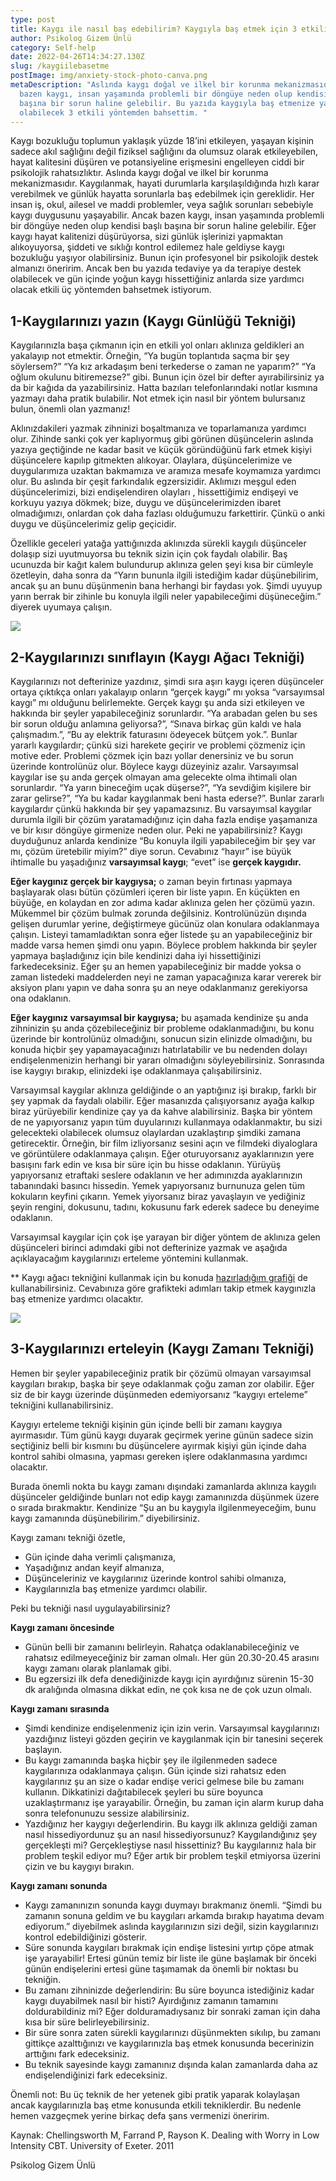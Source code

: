 ```yaml
---
type: post
title: Kaygı ile nasıl baş edebilirim? Kaygıyla baş etmek için 3 etkili yöntem
author: Psikolog Gizem Ünlü
category: Self-help
date: 2022-04-26T14:34:27.130Z
slug: /kaygiilebasetme
postImage: img/anxiety-stock-photo-canva.png
metaDescription: "Aslında kaygı doğal ve ilkel bir korunma mekanizmasıdır ancak
  bazen kaygı, insan yaşamında problemli bir döngüye neden olup kendisi başlı
  başına bir sorun haline gelebilir. Bu yazıda kaygıyla baş etmenize yardımcı
  olabilecek 3 etkili yöntemden bahsettim. "
---
```

Kaygı bozukluğu toplumun yaklaşık yüzde 18’ini etkileyen, yaşayan kişinin sadece akıl sağlığını değil fiziksel sağlığını da olumsuz olarak etkileyebilen, hayat kalitesini düşüren ve potansiyeline erişmesini engelleyen ciddi bir psikolojik rahatsızlıktır. Aslında kaygı doğal ve ilkel bir korunma mekanizmasıdır. Kaygılanmak, hayati durumlarla karşılaşıldığında hızlı karar verebilmek ve günlük hayatta sorunlarla baş edebilmek için gereklidir. Her insan iş, okul, ailesel ve maddi problemler, veya sağlık sorunları sebebiyle kaygı duygusunu yaşayabilir. Ancak bazen kaygı, insan yaşamında problemli bir döngüye neden olup kendisi başlı başına bir sorun haline gelebilir. Eğer kaygı hayat kalitenizi düşürüyorsa, sizi günlük işlerinizi yapmaktan alıkoyuyorsa, şiddeti ve sıklığı kontrol edilemez hale geldiyse kaygı bozukluğu yaşıyor olabilirsiniz. Bunun için profesyonel bir psikolojik destek almanızı öneririm. Ancak ben bu yazıda tedaviye ya da terapiye destek olabilecek ve gün içinde yoğun kaygı hissettiğiniz anlarda size yardımcı olacak etkili üç yöntemden bahsetmek istiyorum.

## **1-Kaygılarınızı yazın (Kaygı Günlüğü Tekniği)**

Kaygılarınızla başa çıkmanın için en etkili yol onları aklınıza geldikleri an yakalayıp not etmektir. Örneğin, “Ya bugün toplantıda saçma bir şey söylersem?” “Ya kız arkadaşım beni terkederse o zaman ne yaparım?” “Ya oğlum okulunu bitiremezse?” gibi. Bunun için özel bir defter ayırabilirsiniz ya da bir kağıda da yazabilirsiniz. Hatta bazıları telefonlarındaki notlar kısmına yazmayı daha pratik bulabilir. Not etmek için nasıl bir yöntem bulursanız bulun, önemli olan yazmanız!

Aklınızdakileri yazmak zihninizi boşaltmanıza ve toparlamanıza yardımcı olur. Zihinde sanki çok yer kaplıyormuş gibi görünen düşüncelerin aslında yazıya geçtiğinde ne kadar basit ve küçük göründüğünü fark etmek kişiyi düşüncelere kapılıp gitmekten alıkoyar. Olaylara, düşüncelerimize ve duygularımıza uzaktan bakmamıza ve aramıza mesafe koymamıza yardımcı olur. Bu aslında bir çeşit farkındalık egzersizidir. Aklımızı meşgul eden düşüncelerimizi, bizi endişelendiren olayları , hissettiğimiz endişeyi ve korkuyu yazıya dökmek; bize, duygu ve düşüncelerimizden ibaret olmadığımızı, onlardan çok daha fazlası olduğumuzu farkettirir. Çünkü o anki duygu ve düşüncelerimiz gelip geçicidir.

Özellikle geceleri yatağa yattığınızda aklınızda sürekli kaygılı düşünceler dolaşıp sizi uyutmuyorsa bu teknik sizin için çok faydalı olabilir. Baş ucunuzda bir kağıt kalem bulundurup aklınıza gelen şeyi kısa bir cümleyle özetleyin, daha sonra da “Yarın bununla ilgili istediğim kadar düşünebilirim, ancak şu an bunu düşünmenin bana herhangi bir faydası yok. Şimdi uyuyup yarın berrak bir zihinle bu konuyla ilgili neler yapabileceğimi düşüneceğim.” diyerek uyumaya çalışın.

![](img/writing-canva-photo.png)

## **2-Kaygılarınızı sınıflayın (Kaygı Ağacı Tekniği)**

Kaygılarınızı not defterinize yazdınız, şimdi sıra aşırı kaygı içeren düşünceler ortaya çıktıkça onları yakalayıp onların “gerçek kaygı” mı yoksa “varsayımsal kaygı” mı olduğunu belirlemekte. Gerçek kaygı şu anda sizi etkileyen ve hakkında bir şeyler yapabileceğiniz sorunlardır. “Ya arabadan gelen bu ses bir sorun olduğu anlamına geliyorsa?”, “Sınava birkaç gün kaldı ve hala çalışmadım.”, “Bu ay elektrik faturasını ödeyecek bütçem yok.”. Bunlar yararlı kaygılardır; çünkü sizi harekete geçirir ve problemi çözmeniz için motive eder. Problemi çözmek için bazı yollar denersiniz ve bu sorun üzerinde kontrolünüz olur. Böylece kaygı düzeyiniz azalır. Varsayımsal kaygılar ise şu anda gerçek olmayan ama gelecekte olma ihtimali olan sorunlardır. “Ya yarın bineceğim uçak düşerse?”, “Ya sevdiğim kişilere bir zarar gelirse?”, “Ya bu kadar kaygılanmak beni hasta ederse?”. Bunlar zararlı kaygılardır çünkü hakkında bir şey yapamazsınız. Bu varsayımsal kaygılar durumla ilgili bir çözüm yaratamadığınız için daha fazla endişe yaşamanıza ve bir kısır döngüye girmenize neden olur. Peki ne yapabilirsiniz? Kaygı duyduğunuz anlarda kendinize “Bu konuyla ilgili yapabileceğim bir şey var mı, çözüm üretebilir miyim?” diye sorun. Cevabınız “hayır” ise büyük ihtimalle bu yaşadığınız **varsayımsal kaygı**; “evet” ise **gerçek kaygıdır.**

**Eğer kaygınız gerçek bir kaygıysa;** o zaman beyin fırtınası yapmaya başlayarak olası bütün çözümleri içeren bir liste yapın. En küçükten en büyüğe, en kolaydan en zor adıma kadar aklınıza gelen her çözümü yazın. Mükemmel bir çözüm bulmak zorunda değilsiniz. Kontrolünüzün dışında gelişen durumlar yerine, değiştirmeye gücünüz olan konulara odaklanmaya çalışın. Listeyi tamamladıktan sonra eğer listede şu an yapabileceğiniz bir madde varsa hemen şimdi onu yapın. Böylece problem hakkında bir şeyler yapmaya başladığınız için bile kendinizi daha iyi hissettiğinizi farkedeceksiniz. Eğer şu an hemen yapabileceğiniz bir madde yoksa o zaman listedeki maddelerden neyi ne zaman yapacağınıza karar vererek bir aksiyon planı yapın ve daha sonra şu an neye odaklanmanız gerekiyorsa ona odaklanın.

**Eğer kaygınız varsayımsal bir kaygıysa;** bu aşamada kendinize şu anda zihninizin şu anda çözebileceğiniz bir probleme odaklanmadığını, bu konu üzerinde bir kontrolünüz olmadığını, sonucun sizin elinizde olmadığını, bu konuda hiçbir şey yapamayacağınızı hatırlatabilir ve bu nedenden dolayı endişelenmenizin herhangi bir yararı olmadığını söyleyebilirsiniz. Sonrasında ise kaygıyı bırakıp, elinizdeki işe odaklanmaya çalışabilirsiniz.

Varsayımsal kaygılar aklınıza geldiğinde o an yaptığınız işi bırakıp, farklı bir şey yapmak da faydalı olabilir. Eğer masanızda çalışıyorsanız ayağa kalkıp biraz yürüyebilir kendinize çay ya da kahve alabilirsiniz. Başka bir yöntem de ne yapıyorsanız yapın tüm duyularınızı kullanmaya odaklanmaktır, bu sizi gelecekteki olabilecek olumsuz olaylardan uzaklaştırıp şimdiki zamana getirecektir. Örneğin, bir film izliyorsanız sesini açın ve filmdeki diyaloglara ve görüntülere odaklanmaya çalışın. Eğer oturuyorsanız ayaklarınızın yere basışını fark edin ve kısa bir süre için bu hisse odaklanın. Yürüyüş yapıyorsanız etraftaki seslere odaklanın ve her adımınızda ayaklarınızın tabanındaki basıncı hissedin. Yemek yapıyorsanız burnunuza gelen tüm kokuların keyfini çıkarın. Yemek yiyorsanız biraz yavaşlayın ve yediğiniz şeyin rengini, dokusunu, tadını, kokusunu fark ederek sadece bu deneyime odaklanın.

Varsayımsal kaygılar için çok işe yarayan bir diğer yöntem de aklınıza gelen düşünceleri birinci adımdaki gibi not defterinize yazmak ve aşağıda açıklayacağım kaygılarınızı erteleme yöntemini kullanmak.

\*\* Kaygı ağacı tekniğini kullanmak için bu konuda [hazırladığım grafiği](https://www.instagram.com/p/CZzhiAJK15F/) de kullanabilirsiniz. Cevabınıza göre grafikteki adımları takip etmek kaygınızla baş etmenize yardımcı olacaktır.

![](img/saat-16.18-paylaşımı.png)

## **3-Kaygılarınızı erteleyin (Kaygı Zamanı Tekniği)**

Hemen bir şeyler yapabileceğiniz pratik bir çözümü olmayan varsayımsal kaygıları bırakıp, başka bir şeye odaklanmak çoğu zaman zor olabilir. Eğer siz de bir kaygı üzerinde düşünmeden edemiyorsanız “kaygıyı erteleme” tekniğini kullanabilirsiniz.

Kaygıyı erteleme tekniği kişinin gün içinde belli bir zamanı kaygıya ayırmasıdır. Tüm günü kaygı duyarak geçirmek yerine günün sadece sizin seçtiğiniz belli bir kısmını bu düşüncelere ayırmak kişiyi gün içinde daha kontrol sahibi olmasına, yapması gereken işlere odaklanmasına yardımcı olacaktır.

Burada önemli nokta bu kaygı zamanı dışındaki zamanlarda aklınıza kaygılı düşünceler geldiğinde bunları not edip kaygı zamanınızda düşünmek üzere o sırada bırakmaktır. Kendinize “Şu an bu kaygıyla ilgilenmeyeceğim, bunu kaygı zamanında düşünebilirim.” diyebilirsiniz.

Kaygı zamanı tekniği özetle,

* Gün içinde daha verimli çalışmanıza,
* Yaşadığınız andan keyif almanıza,
* Düşünceleriniz ve kaygılarınız üzerinde kontrol sahibi olmanıza,
* Kaygılarınızla baş etmenize yardımcı olabilir.

Peki bu tekniği nasıl uygulayabilirsiniz?

**Kaygı zamanı öncesinde**

* Günün belli bir zamanını belirleyin. Rahatça odaklanabileceğiniz ve rahatsız edilmeyeceğiniz bir zaman olmalı. Her gün 20.30-20.45 arasını kaygı zamanı olarak planlamak gibi.
* Bu egzersizi ilk defa denediğinizde kaygı için ayırdığınız sürenin 15-30 dk aralığında olmasına dikkat edin, ne çok kısa ne de çok uzun olmalı.

**Kaygı zamanı sırasında**

* Şimdi kendinize endişelenmeniz için izin verin. Varsayımsal kaygılarınızı yazdığınız listeyi gözden geçirin ve kaygılanmak için bir tanesini seçerek başlayın.
* Bu kaygı zamanında başka hiçbir şey ile ilgilenmeden sadece kaygılarınıza odaklanmaya çalışın. Gün içinde sizi rahatsız eden kaygılarınız şu an size o kadar endişe verici gelmese bile bu zamanı kullanın. Dikkatinizi dağıtabilecek şeyleri bu süre boyunca uzaklaştırmanız işe yarayabilir. Örneğin, bu zaman için alarm kurup daha sonra telefonunuzu sessize alabilirsiniz.
* Yazdığınız her kaygıyı değerlendirin. Bu kaygı ilk aklınıza geldiği zaman nasıl hissediyordunuz şu an nasıl hissediyorsunuz? Kaygılandığınız şey gerçekleşti mi? Gerçekleştiyse nasıl hissettiniz? Bu kaygılarınız hala bir problem teşkil ediyor mu? Eğer artık bir problem teşkil etmiyorsa üzerini çizin ve bu kaygıyı bırakın.

**Kaygı zamanı sonunda**

* Kaygı zamanınızın sonunda kaygı duymayı bırakmanız önemli. “Şimdi bu zamanın sonuna geldim ve bu kaygıları arkamda bırakıp hayatıma devam ediyorum.” diyebilmek aslında kaygılarınızın sizi değil, sizin kaygılarınızı kontrol edebildiğinizi gösterir.
* Süre sonunda kaygıları bırakmak için endişe listesini yırtıp çöpe atmak işe yarayabilir! Ertesi günün temiz bir liste ile güne başlamak bir önceki günün endişelerini ertesi güne taşımamak da önemli bir noktası bu tekniğin.
* Bu zamanı zihninizde değerlendirin: Bu süre boyunca istediğiniz kadar kaygı duyabilmek nasıl bir histi? Ayırdığınız zamanın tamamını doldurabildiniz mi? Eğer dolduramadıysanız bir sonraki zaman için daha kısa bir süre belirleyebilirsiniz.
* Bir süre sonra zaten sürekli kaygılarınızı düşünmekten sıkılıp, bu zamanı gittikçe azalttığınızı ve kaygılarınızla baş etmek konusunda becerinizin arttığını fark edeceksiniz.
* Bu teknik sayesinde kaygı zamanınız dışında kalan zamanlarda daha az endişelendiğinizi fark edeceksiniz.

Önemli not: Bu üç teknik de her yetenek gibi pratik yaparak kolaylaşan ancak kaygılarınızla baş etme konusunda etkili tekniklerdir. Bu nedenle hemen vazgeçmek yerine birkaç defa şans vermenizi öneririm.

Kaynak: Chellingsworth M, Farrand P, Rayson K. Dealing with Worry in Low Intensity CBT. University of Exeter. 2011

Psikolog Gizem Ünlü